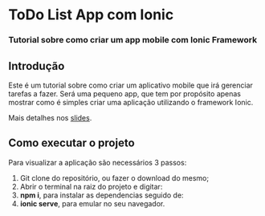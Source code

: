 # ToDo List App com Ionic
### Tutorial sobre como criar um app mobile com Ionic Framework

## Introdução
Este é um tutorial sobre como criar um aplicativo mobile que irá gerenciar tarefas a fazer. Será uma pequeno app, que tem por propósito apenas mostrar como é simples criar uma aplicação utilizando o framework Ionic.

Mais detalhes nos [slides](https://docs.google.com/presentation/d/1uWqh3wiypjZ7I85aZh32HMRwHsHDPNwc4oh7OMzt7iQ/edit?usp=sharing).

## Como executar o projeto
Para visualizar a aplicação são necessários 3 passos:
1. Git clone do repositório, ou fazer o download do mesmo;
2. Abrir o terminal na raiz do projeto e digitar:
3. **npm i**, para instalar as dependencias seguido de:
3. **ionic serve**, para emular no seu navegador.
